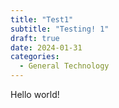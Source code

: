 ```yaml
---
title: "Test1"
subtitle: "Testing! 1"
draft: true 
date: 2024-01-31 
categories:
  - General Technology
---
```

<!-- more -->
Hello world! 
